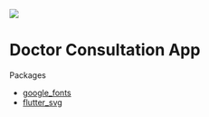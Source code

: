 ![](https://github.com/rifqieh/doctor-consultation-app/blob/master/doctor_consultation.png)

# Doctor Consultation App
Packages
- [google_fonts](https://pub.dev/packages/google_fonts)
- [flutter_svg](https://pub.dev/packages/flutter_svg)
